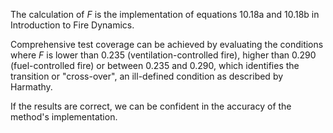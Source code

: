 The calculation of $F$ is the implementation of equations
10.18a and 10.18b in Introduction to Fire Dynamics.

Comprehensive test coverage can be achieved by evaluating the conditions where $F$
is lower than 0.235 (ventilation-controlled fire), higher than
0.290 (fuel-controlled fire) or between 0.235 and 0.290, which identifies the transition
or "cross-over", an ill-defined condition as described by Harmathy.

If the results are correct, we can be confident in
the accuracy of the method's implementation.
